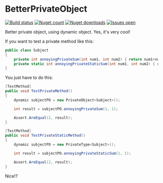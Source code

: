 # BetterPrivateObject

[![Build status](https://ci.appveyor.com/api/projects/status/nux5awembyvfan6b?svg=true)](https://ci.appveyor.com/project/douglasaguiar/betterprivateobject)
[![Nuget count](http://img.shields.io/nuget/v/BetterPrivateObject.svg)](https://www.nuget.org/packages/BetterPrivateObject/)
[![Nuget downloads](http://img.shields.io/nuget/dt/BetterPrivateObject.svg)](https://www.nuget.org/packages/BetterPrivateObject/)
[![Issues open](http://img.shields.io/github/issues-raw/douglasaguiar/BetterPrivateObject.svg)](https://github.com/douglasaguiar/BetterPrivateObject/issues)

Better private object, using dynamic object. Yes, it's very cool!

If you want to test a private method like this:

```csharp
public class Subject
{
	private int annoyingPrivateSum(int num1, int num2) { return num1+num2; }
	private static int annoyingPrivateStaticSum(int num1, int num2) { return num1+num2; }
}
```

You just have to do this:

```csharp
[TestMethod]
public void TestPrivateMethod()
{
	dynamic subjectPO = new PrivateObject<Subject>();

	int result = subjectPO.annoyingPrivateSum(1, 1);

	Assert.AreEqual(2, result);
}

[TestMethod]
public void TestPrivateStaticMethod()
{
	dynamic subjectPO = new PrivateType<Subject>();

	int result = subjectPO.annoyingPrivateStaticSum(1, 1);

	Assert.AreEqual(2, result);
}
```

Nice!?
